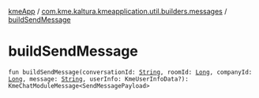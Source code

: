 [kmeApp](../index.md) / [com.kme.kaltura.kmeapplication.util.builders.messages](index.md) / [buildSendMessage](./build-send-message.md)

# buildSendMessage

`fun buildSendMessage(conversationId: `[`String`](https://kotlinlang.org/api/latest/jvm/stdlib/kotlin/-string/index.html)`, roomId: `[`Long`](https://kotlinlang.org/api/latest/jvm/stdlib/kotlin/-long/index.html)`, companyId: `[`Long`](https://kotlinlang.org/api/latest/jvm/stdlib/kotlin/-long/index.html)`, message: `[`String`](https://kotlinlang.org/api/latest/jvm/stdlib/kotlin/-string/index.html)`, userInfo: KmeUserInfoData?): KmeChatModuleMessage<SendMessagePayload>`